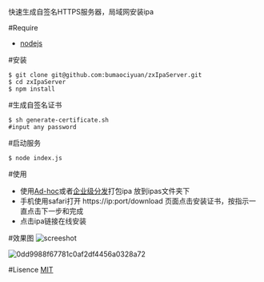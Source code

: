 快速生成自签名HTTPS服务器，局域网安装ipa

#Require
* [nodejs](https://nodejs.org/)

#安装

```
$ git clone git@github.com:bumaociyuan/zxIpaServer.git
$ cd zxIpaServer
$ npm install
```

#生成自签名证书
```
$ sh generate-certificate.sh
#input any password
```

#启动服务
```
$ node index.js
```

#使用
* 使用[Ad-hoc](https://developer.apple.com/library/ios/documentation/IDEs/Conceptual/AppDistributionGuide/TestingYouriOSApp/TestingYouriOSApp.html)或者[企业级分发](https://developer.apple.com/library/ios/documentation/IDEs/Conceptual/AppDistributionGuide/DistributingEnterpriseProgramApps/DistributingEnterpriseProgramApps.html)打包ipa 放到ipas文件夹下
* 手机使用safari打开 https://ip:port/download 页面点击安装证书，按指示一直点击下一步和完成
* 点击ipa链接在线安装


#效果图
![screeshot](https://cloud.githubusercontent.com/assets/4977911/8761994/82e33fc0-2d9e-11e5-873e-dbf6027f26a5.png)

![0dd9988f67781c0af2df4456a0328a72](https://cloud.githubusercontent.com/assets/4977911/8762061/5423ef66-2da0-11e5-9bb5-35fb97c424fa.png)


#Lisence
[MIT](https://github.com/bumaociyuan/zxIpaServer/blob/master/LICENSE.md)
